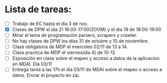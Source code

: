 # Lista de tareas:

- [ ]  Trabajo de EC hasta el dia 3 de nov.
- [X]  Clases de DPW el dia 21 16:00-17:00(ZOOM) y el dia 19 de 18:00-19:00
- [ ]  Mirar el tema de programación parsers, scrapers y crawler.
- [ ] No hay clases de DPW los días 31 de octubre y 10 de noviembre. 
- [ ] Clase obligatoria de MDP el miercoles 02/11 de 13 a 14.
- [ ]  Clase practica de MDP el viernes(dia 4) de 10-12
- [ ] Exposición en clase sobre el mapeo y acceso a datos de la aplicacion en MDAI. Día 03/11
- [ ] Entrega tarea a las 17h el día 03/11 de MDAI sobre el mapeo o acceso a datos. Enviar el proyecto en zip.
